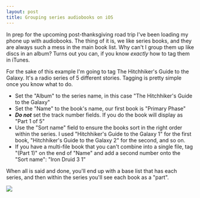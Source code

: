 ```yaml
---
layout: post
title: Grouping series audiobooks on iOS
---
```


In prep for the upcoming post-thanksgiving road trip I've been loading my phone up with audiobooks. The thing of it is, we like series books, and they are always such a mess in the main book list. Why can't I group them up like discs in an album? Turns out you can, if you know *exactly* how to tag them in iTunes.

For the sake of this example I'm going to tag The Hitchhiker's Guide to the Galaxy. It's a radio series of 5 different stories. Tagging is pretty simple once you know what to do.

* Set the "Album" to the series name, in this case "The Hitchhiker's Guide to the Galaxy"
* Set the "Name" to the book's name, our first book is "Primary Phase"
* ***Do not*** set the track number fields. If you do the book will display as "Part 1 of 5"
* Use the "Sort name" field to ensure the books sort in the right order within the series. I used "Hitchhiker's Guide to the Galaxy 1" for the first book, "Hitchhiker's Guide to the Galaxy 2" for the second, and so on.
* If you have a multi-file book that you can't combine into a single file, tag "(Part 1)" on the end of "Name" and add a second number onto the "Sort name": "Iron Druid 3 1"

When all is said and done, you'll end up with a base list that has each series, and then within the series you'll see each book as a "part".

![](http://cl.ly/1S2a123e083N0t3x212w/IMG_0118.png)
